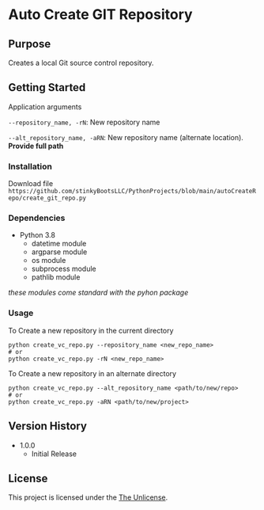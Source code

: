 # Auto Create GIT Repository

## Purpose

Creates a local Git source control repository.

## Getting Started

Application arguments

`--repository_name, -rN`: New repository name

`--alt_repository_name, -aRN`: New repository name (alternate location). **Provide full path**

### Installation

Download file `https://github.com/stinkyBootsLLC/PythonProjects/blob/main/autoCreateRepo/create_git_repo.py`

### Dependencies

- Python 3.8
    - datetime module 
    - argparse module
    - os module
    - subprocess module
    - pathlib module

_these modules come standard with the pyhon package_

### Usage

To Create a new repository in the current directory

```
python create_vc_repo.py --repository_name <new_repo_name>
# or
python create_vc_repo.py -rN <new_repo_name> 
```

To Create a new repository in an alternate directory 

```
python create_vc_repo.py --alt_repository_name <path/to/new/repo>
# or
python create_vc_repo.py -aRN <path/to/new/project> 
```

## Version History

- 1.0.0
    - Initial Release

## License

This project is licensed under the [The Unlicense](https://choosealicense.com/licenses/unlicense/).